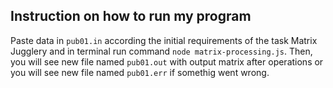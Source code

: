 ## Instruction on how to run my program

Paste data in `pub01.in` according the initial requirements of the task Matrix Jugglery and in terminal run command `node matrix-processing.js`. Then, you will see new file named `pub01.out` with output matrix after operations or you will see new file named `pub01.err` if somethig went wrong.

